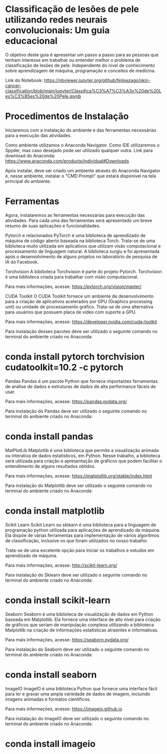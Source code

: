# Classificação de lesões de pele utilizando redes neurais convolucionais: Um guia educacional
 
 O objetivo deste guia é apresentar um passo a passo para as pessoas que tenham interesse em trabalhar ou entender melhor o problema de classificação de lesões de pele. Independente do nível de conhecimento sobre aprendizagem de máquina, programação e conceitos de medicina.
 
 Link do Notebook: https://nbviewer.jupyter.org/github/felipezago/skin-cancer-classification/blob/main/jupyter/Classifica%C3%A7%C3%A3o%20de%20Les%C3%B5es%20de%20Pele.ipynb
 
# Procedimentos de Instalação
Iniciaremos com a instalação do ambiente e das ferramentas necessárias para a execução das atividades.

Como ambiente utilizamos o Anaconda Navigator.
Como IDE utilizaremos o Spyder, mas caso desejado pode ser utilizado qualquer outra.
Link para download do Anaconda: https://www.anaconda.com/products/individual#Downloads

Após instalar, deve ser criado um ambiente através do Anaconda Navigator e, nesse ambiente, instalar o "CMD Prompt" que estará disponível na tela principal do ambiente.

# Ferramentas
Agora, instalaremos as ferramentas necessárias para execução das atividades. Para cada uma das ferramentas será apresentado um breve resumo de suas aplicações e funcionalidades.

Pytorch e relacionados
PyTorch é uma biblioteca de aprendizado de máquina de código aberto baseada na biblioteca Torch. Trata-se de uma biblioteca muito utilizada em aplicativos que utilizam visão computacional e processamento de linguagem natural. A biblioteca surgiu e foi apresentada após o desenvolvimento de alguns projetos no laboratório de pesquisa de IA do Facebook.

Torchvision
A bibilioteca Torchvision é parte do projeto Pytorch. Torchvision é uma biblioteca criada para trabalhar com visão computacional.

Para mais informações, acesse: https://pytorch.org/vision/master/

CUDA Toolkit
O CUDA Toolkit fornece um ambiente de desenvolvimento para a criação de aplicativos acelerados por GPU (Graphics processing unit) ou unidade de processamento gráfico. Trata-se de uma alternativa para usuários que possuem placa de vídeo com suporte a GPU.

Para mais informações, acesse: https://developer.nvidia.com/cuda-toolkit

Para instalação desses pacotes deve ser utilizado o seguinte comando no terminal do ambiente criado no Anaconda:

# conda install pytorch torchvision cudatoolkit=10.2 -c pytorch

Pandas
Pandas é um pacote Python que fornece importantes ferramentas de análise de dados e estruturas de dados de alta performance fáceis de usar.

Para mais informações, acesse: https://pandas.pydata.org/

Para instalação do Pandas deve ser utilizado o seguinte comando no terminal do ambiente criado no Anaconda:

# conda install pandas

MatPlotLib 
Matplotlib é uma biblioteca que permite a visualização animada ou interativa de dados estatísticos, em Python. Nesse trabalho, a biblioteca será utilizada para criação e apresentação de gráficos que podem facilitar o entendimento de alguns resultados obtidos.

Para mais informações, acesse: https://matplotlib.org/stable/index.html

Para instalação do Matplotlib deve ser utilizado o seguinte comando no terminal do ambiente criado no Anaconda:

# conda install matplotlib

Scikit Learn
Scikit Learn ou sklearn é uma biblioteca para a linguagem de programação python utilizada para aplicações de aprendizado de máquina. Ela dispõe de várias ferramentas para implementação de vários algoritmos de classificação, inclusive os que foram utilizados no nosso trabalho.

Trata-se de uma excelente opção para iniciar os trabalhos e estudos em aprendizado de máquina.

Para mais informações, acesse: http://scikit-learn.org/

Para instalação do Sklearn deve ser utilizado o seguinte comando no terminal do ambiente criado no Anaconda:

# conda install scikit-learn

Seaborn
Seaborn é uma biblioteca de visualização de dados em Python baseada em Matplotlib. Ela fornece uma interface de alto nível para criação de gráficos que seriam de manipulação complexa utilizando a biblioteca Matplotlib na criação de informações estatísticas atraentes e informativas.

Para mais informações, acesse: https://seaborn.pydata.org/

Para instalação do Seaborn deve ser utilizado o seguinte comando no terminal do ambiente criado no Anaconda:

# conda install seaborn

ImageIO
ImageIO é uma biblioteca Python que fornece uma interface fácil para ler e gravar uma ampla variedade de dados de imagem, incluindo imagens animadas e formatos científicos.

Para mais informações, acesse: https://imageio.github.io

Para instalação do ImageIO deve ser utilizado o seguinte comando no terminal do ambiente criado no Anaconda:

# conda install imageio
 
 
